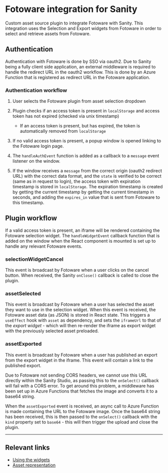 # Fotoware integration for Sanity

Custom asset source plugin to integrate Fotoware with Sanity. This integration uses the Selection and Export widgets from Fotoware in order to select and retrieve assets from Fotoware.

## Authentication

Authentication with Fotoware is done by SSO via oauth2. Due to Sanity being a fully client side application, an external middleware is required to handle the redirect URL in the oauth2 workflow. This is done by an Azure Function that is registered as redirect URL in the Fotoware application.

### Authentication workflow

1. User selects the Fotoware plugin from asset selection dropdown

2. Plugin checks if an access token is present in `localStorage` and access token has not expired (checked via unix timestamp)

   - If an access token is present, but has expired, the token is automatically removed from `localStorage`

3. If no valid access token is present, a popup window is opened linking to the Fotoware login page.

4. The `handleAuthEvent` function is added as a callback to a `message` event listener on the window.

5. If the window receives a `message` from the correct origin (oauth2 redirect URL) with the correct data format, and the `state` is verified to be correct (same as in request to login), the access token with expiration timestamp is stored in `localStorage`. The expiration timestamp is created by getting the current timestamp by getting the current timestamp in seconds, and adding the `expires_in` value that is sent from Fotoware to this timestamp.

## Plugin workflow

If a valid access token is present, an iframe will be rendered containing the Fotoware selection widget. The `handleWidgetEvent` callback function that is added on the window when the React component is mounted is set up to handle any relevant Fotoware events.

### selectionWidgetCancel

This event is broadcast by Fotoware when a user clicks on the cancel button. When received, the Sanity `onClose()` callback is called to close the plugin.

### assetSelected

This event is broadcast by Fotoware when a user has selected the asset they want to use in the selection widget. When this event is received, the Fotoware asset data (as JSON) is stored in React state. This triggers a `useEffect` hook with `asset` as dependency, and sets the `iframeUrl` to that of the _export widget_ - which will then re-render the iframe as export widget with the previously selected asset preloaded.

### assetExported

This event is broadcast by Fotoware when a user has published an export from the export widget in the iframe. This event will contain a link to the published export.

Due to Fotoware not sending CORS headers, we cannot use this URL directly within the Sanity Studio, as passing this to the `onSelect()` callback will fail with a CORS error. To get around this problem, a middleware has been set up in Azure Functions that fetches the image and converts it to a base64 string.

When the `assetExported` event is received, an async call to Azure Function is made containing the URL to the Fotoware image. Once the base64 string has been received, this is then passed to the `onSelect()` callback with the `kind` property set to `base64` - this will then trigger the upload and close the plugin.

---

## Relevant links

- [Using the widgets](https://learn.fotoware.com/Integrations_and_APIs/01_Creating_Integrations_using_Embeddable_Widgets/Using_the_widgets)
- [Asset representation](https://learn.fotoware.com/Integrations_and_APIs/001_The_FotoWare_API/FotoWare_API_Overview/Asset_representation)
